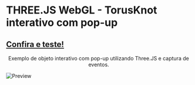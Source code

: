 # THREE.JS WebGL - TorusKnot interativo com pop-up
## [Confira e teste!](https://luhcs.github.io/toruspopup/)

<center>Exemplo de objeto interativo com pop-up utilizando Three.JS e captura de eventos.</center>

![Preview](https://user-images.githubusercontent.com/93772758/155784268-c5706622-3021-4bd0-993a-2d93ebef3522.png)

